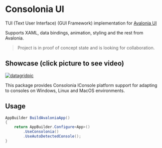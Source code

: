 # Consolonia UI

TUI (Text User Interface) (GUI Framework) implementation for [Avalonia UI](https://github.com/AvaloniaUI)

Supports XAML, data bindings, animation, styling and the rest from Avalonia.

> Project is in proof of concept state and is looking for collaboration.

## Showcase (click picture to see video)
[![datagridpic](https://user-images.githubusercontent.com/10516222/141980173-4eb4057a-6996-45bf-83f6-931316c98d88.png)](https://youtu.be/ttgZmbruk3Y)

This package provides Consolonia IConsole platform support for adapting to consoles on Windows, Linux and MacOS environments.

## Usage
```csharp
AppBuilder BuildAvaloniaApp()
{
    return AppBuilder.Configure<App>()
        .UseConsolonia()
        .UseAutoDetectedConsole();
}
```